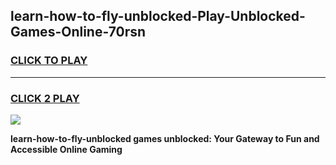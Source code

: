 
## learn-how-to-fly-unblocked-Play-Unblocked-Games-Online-70rsn
<h3>
<a href="https://premium76.site?title=learn-how-to-fly-unblocked&ref=25A">CLICK TO PLAY</a></h3>
<hr>

<h3>
<a href="https://premium76.site?title=learn-how-to-fly-unblocked&ref=25A">CLICK 2 PLAY</a>
  
</h3>

<a href="https://premium76.site?title=learn-how-to-fly-unblocked&ref=25A"><img src="https://clearcache.store/games.png"></a>


**learn-how-to-fly-unblocked games unblocked: Your Gateway to Fun and Accessible Online Gaming**

